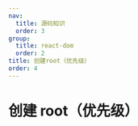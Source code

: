 ```yaml
---
nav:
  title: 源码知识
  order: 3
group:
  title: react-dom
  order: 2
title: 创建root（优先级）
order: 4
---
```


# 创建 root（优先级）
